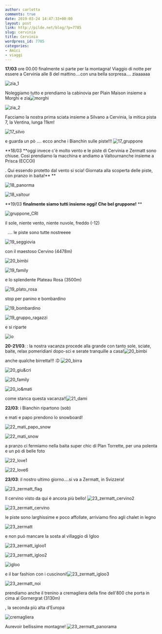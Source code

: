 ```yaml
---
author: carlotta
comments: true
date: 2019-03-24 14:47:33+00:00
layout: post
link: http://pilde.net/blog/?p=7785
slug: cervinia
title: Cervinia
wordpress_id: 7785
categories:
- Amici
- viaggi
---
```


**17/03** ore 00.00 finalmente si parte per la montagna! Viaggio di notte per essere a Cervinia alle 8 del mattino....con una bella sorpresa.... ziaaaaaa

![zia_1](http://pilde.net/blog/wp-content/uploads/2019/04/zia_1.png)


Noleggiamo tutto e prendiamo la cabinovia per Plain Maison insieme a Morghi e zia![morghi](http://pilde.net/blog/wp-content/uploads/2019/04/morghi.png)


 ![zia_2](http://pilde.net/blog/wp-content/uploads/2019/04/zia_2.png)


Facciamo la nostra prima sciata insieme a Silvano a Cervinia, la mitica pista 7, la Ventina, lunga 11km!

![17_silvo](http://pilde.net/blog/wp-content/uploads/2019/04/17_silvo.png)


e guarda un pò .... ecco anche i Bianchin sulle piste!!! ![17_gruppone](http://pilde.net/blog/wp-content/uploads/2019/04/17_gruppone.png)


**18/03 **oggi invece c'è molto vento e le piste di Cervinia e Zermatt sono chiuse. Così prendiamo la macchina e andiamo a Valtournanche insieme a Prisca (ECCOI)


. Qui essendo protetto dal vento si scia! Giornata alla scoperta delle piste, con pranzo in baita!**
**

![18_panorma](http://pilde.net/blog/wp-content/uploads/2019/04/18_panorma.jpg)




![18_valtour](http://pilde.net/blog/wp-content/uploads/2019/04/18_valtour.jpg)


**19/03 **finalmente siamo tutti insieme oggi! Che bel gruppone!**
**

![gruppone_CRI](http://pilde.net/blog/wp-content/uploads/2019/04/gruppone_CRI.jpg)


il sole, niente vento, niente nuvole, freddo (-12)


  .... le piste sono tutte nostreeee

![19_seggiovia](http://pilde.net/blog/wp-content/uploads/2019/04/19_seggiovia.jpg)


con il maestoso Cervino (4478m)


 ![20_bimbi](http://pilde.net/blog/wp-content/uploads/2019/04/20_bimbi.jpg)


 ![19_family](http://pilde.net/blog/wp-content/uploads/2019/04/19_family.jpg)


e lo splendente Plateau Rosa (3500m)




![19_plato_rosa](http://pilde.net/blog/wp-content/uploads/2019/04/19_plato_rosa.jpg)


stop per panino e bombardino

![19_bombardino](http://pilde.net/blog/wp-content/uploads/2019/04/19_bombardino.jpg)




![19_gruppo_ragazzi](http://pilde.net/blog/wp-content/uploads/2019/04/19_gruppo_ragazzi.png)




e si riparte

![io](http://pilde.net/blog/wp-content/uploads/2019/04/io.jpg)


**20-21/03**: : la nostra vacanza procede alla grande con tanto sole, sciate, baite, relax pomeridiani dopo-sci e serate tranquille a casa!![20_bimbi](http://pilde.net/blog/wp-content/uploads/2019/03/20_bimbi.jpg)


anche qualche birretta!!! :D ![20_birra](http://pilde.net/blog/wp-content/uploads/2019/03/20_birra.jpg)


 ![20_giu&cri](http://pilde.net/blog/wp-content/uploads/2019/03/20_giucri.png)


 ![20_family](http://pilde.net/blog/wp-content/uploads/2019/03/20_family.jpg)


 ![20_io&mati](http://pilde.net/blog/wp-content/uploads/2019/03/20_iomati.png)


 come stanca questa vacanza!!![21_dami](http://pilde.net/blog/wp-content/uploads/2019/03/21_dami.jpg)


**22/03**: i Bianchin ripartono (sob)


 e mati e papo prendono lo snowboard!

![22_mati_papo_snow](http://pilde.net/blog/wp-content/uploads/2019/03/22_mati_papo_snow.jpg)


 ![22_mati_snow](http://pilde.net/blog/wp-content/uploads/2019/03/22_mati_snow.jpg)




a pranzo ci fermiamo nella baita super chic di Plan Torrette, per una polenta e un pò di belle foto

![22_love1](http://pilde.net/blog/wp-content/uploads/2019/03/22_love1.jpg)


 ![22_love6](http://pilde.net/blog/wp-content/uploads/2019/03/22_love6.jpg)


**23/03**: il nostro ultimo giorno....si va a Zermatt, in Svizzera!

![23_zermatt_flag](http://pilde.net/blog/wp-content/uploads/2019/03/23_zermatt_flag.jpg)


Il cervino visto da qui è ancora più bello! ![23_zermatt_cervino2](http://pilde.net/blog/wp-content/uploads/2019/03/23_zermatt_cervino2.jpg)


 ![23_zermatt_cervino](http://pilde.net/blog/wp-content/uploads/2019/03/23_zermatt_cervino.jpg)


le piste sono larghissime e poco affollate, arriviamo fino agli chalet in legno

![23_zermatt](http://pilde.net/blog/wp-content/uploads/2019/03/23_zermatt.jpg)


e non può mancare la sosta al villaggio di Igloo

![23_zermatt_igloo1](http://pilde.net/blog/wp-content/uploads/2019/03/23_zermatt_igloo1.png)


 ![23_zermatt_igloo2](http://pilde.net/blog/wp-content/uploads/2019/03/23_zermatt_igloo2.png)




![igloo](http://pilde.net/blog/wp-content/uploads/2019/03/igloo.jpg)




e il bar fashion con i cuscinoni!![23_zermatt_igloo3](http://pilde.net/blog/wp-content/uploads/2019/03/23_zermatt_igloo3.png)


 ![23_zermatt_noi](http://pilde.net/blog/wp-content/uploads/2019/03/23_zermatt_noi.png)


prendiamo anche il trenino a cremagliera della fine dell'800 che porta in cima al Gornergrat (3130m)


, la seconda più alta d'Europa

![cremagliera](http://pilde.net/blog/wp-content/uploads/2019/03/cremagliera.png)


Aurevoir bellissime montagne! ![23_zermatt_panorama](http://pilde.net/blog/wp-content/uploads/2019/03/23_zermatt_panorama.jpg)



